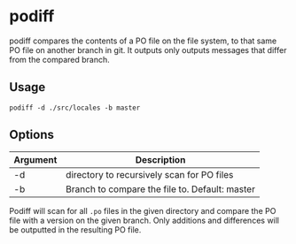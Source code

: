 # podiff

podiff compares the contents of a PO file on the file system, to that same PO file on another branch in git. It outputs only outputs messages that differ from the compared branch.

## Usage

```
podiff -d ./src/locales -b master
```

## Options

| Argument | Description                                     |
| -------- | ----------------------------------------------- |
| -d       | directory to recursively scan for PO files      |
| -b       | Branch to compare the file to. Default: master  |

Podiff will scan for all `.po` files in the given directory and compare the PO file with a version on the given branch. Only additions and differences will be outputted in the resulting PO file.
